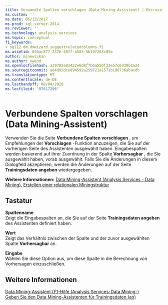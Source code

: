 ```yaml
---
title: Verwandte Spalten vorschlagen (Data Mining-Assistent) | Microsoft-Dokumentation
ms.custom: ''
ms.date: 06/13/2017
ms.prod: sql-server-2014
ms.reviewer: ''
ms.technology: analysis-services
ms.topic: conceptual
f1_keywords:
- sql12.dm.dmwizard.suggestrelatedcolumns.f1
ms.assetid: 02bac877-2376-48ff-a585-5b197263c85e
author: minewiskan
ms.author: owend
ms.openlocfilehash: a20782e83422e6d8f7b6a550f23e57c6339b1a24
ms.sourcegitcommit: ad4d92dce894592a259721a1571b1d8736abacdb
ms.translationtype: MT
ms.contentlocale: de-DE
ms.lasthandoff: 08/04/2020
ms.locfileid: "87617296"
---
```

# <a name="suggest-related-columns-data-mining-wizard"></a>Verbundene Spalten vorschlagen (Data Mining-Assistent)
  Verwenden Sie die Seite **Verbundene Spalten vorschlagen** , um Empfehlungen der **Vorschlagen** -Funktion anzuzeigen, die Sie auf der vorherigen Seite des Assistenten ausgewählt haben. Eingabespalten werden basierend auf ihrer Zuordnung in der Spalte **Vorhersagbar** , die Sie ausgewählt haben, vorab ausgewählt. Falls Sie die Änderungen in diesem Dialogfeld akzeptieren, werden die Änderungen auf der Seite **Trainingsdaten angeben** wiedergegeben.  
  
 **Weitere Informationen:** [Data Mining-Assistent &#40;Analysis Services - Data Mining&#41;](data-mining/data-mining-wizard-analysis-services-data-mining.md), [Erstellen einer relationalen Miningstruktur](data-mining/create-a-relational-mining-structure.md)  
  
## <a name="options"></a>Tastatur  
 **Spaltenname**  
 Zeigt die Eingabespalten an, die Sie auf der Seite **Trainingsdaten angeben** des Assistenten definiert haben.  
  
 **Wert**  
 Zeigt das Verhältnis zwischen der Spalte und der zuvor ausgewählten Spalte **Vorhersagbar** an.  
  
 **Eingabe**  
 Wählen Sie diese Option aus, um diese Spalte in die Berechnung von Vorhersagen einzuschließen.  
  
## <a name="see-also"></a>Weitere Informationen  
 [Data Mining-Assistent (F1-Hilfe &#40;Analysis Services-Data Mining-&#41;](data-mining-wizard-f1-help-analysis-services-data-mining.md)   
 [Geben Sie den Data Mining-Assistenten für Trainingsdaten &#40;an&#41;](specify-the-training-data-data-mining-wizard.md)  
  
  
